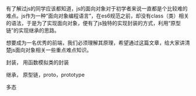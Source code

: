 有了解过js的同学应该都知道，js的面向对象对于初学者来说一直都是个比较难的难点。js作为一种“面向对象编程语言”，在es6规范之前，却没有class（类）相关的语法，于是为了实现面向对象，便有了js独特的实现封装的方式，利用“原型链”的实现继承的思路。

想要成为一名优秀的前端，我们必须理解其原理，希望通过这篇文章，给大家讲清楚js面向对象相关一些重点难点知识。








封装，
用函数模拟类的封装

继承，
原型链，proto，prototype

多态
